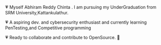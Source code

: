 💗 Myself Abhiram Reddy Chinta . I am pursuing my UnderGraduation from SRM University,Kattankulathur.

💗 A aspiring dev. and cybersecurity enthusiast and currently learning PenTesting,and Competitive programming

💗 Ready to collaborate and contribute to OpenSource. 🙇‍

